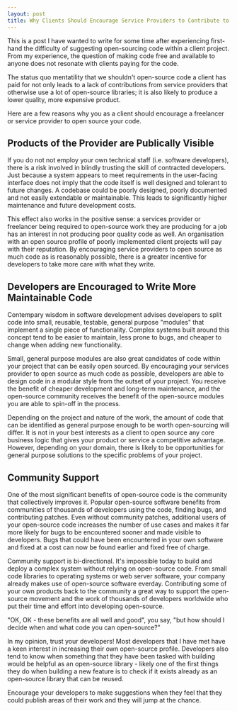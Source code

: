 ```yaml
---
layout: post
title: Why Clients Should Encourage Service Providers to Contribute to Open Source
---
```


This is a post I have wanted to write for some time after experiencing
first-hand the difficulty of suggesting open-sourcing code within a
client project. From my experience, the question of making code free
and available to anyone does not resonate with clients paying for the code.

The status quo mentatility that we shouldn't open-source code a client has
paid for not only leads to a lack of contributions from service providers that otherwise
use a lot of open-source libraries; it is also likely to produce a lower
quality, more expensive product.

Here are a few reasons why you as a client should encourage a freelancer
or service provider to open source your code.

## Products of the Provider are Publically Visible

If you do not not employ your own technical staff (i.e. software developers),
there is a risk involved in blindly trusting the skill of contracted developers.
Just because a system appears to meet requirements in the user-facing interface does not imply that the code
itself is well designed and tolerant to future changes. A codebase could
be poorly designed, poorly documented and not easily extendable or maintainable.
This leads to significantly higher maintenance and future development
costs.

This effect also works in the positive sense: a services provider or
freelancer being required to open-source work they are producing for a
job has an interest in not producing poor quality code as well. An
organisation with an open source profile of poorly implemented client
projects will pay with their reputation. By encouraging service
providers to open source as much code as is reasonably possible, there
is a greater incentive for developers to take more care with what they
write.

## Developers are Encouraged to Write More Maintainable Code

Contempary wisdom in software development advises developers to split code
into small, reusable, testable, general purpose "modules" that implement a
single piece of functionality. Complex systems built around this
concept tend to be easier to maintain, less prone to bugs, and cheaper
to change when adding new functionality.

Small, general purpose modules are also great candidates of code within
your project that can be easily open sourced.  By encouraging your services provider
to open source as much code as possible, developers are able to design
code in a modular style from the outset of your project. You receive the
benefit of cheaper development and long-term maintenance, and the
open-source community receives the benefit of the open-source modules
you are able to spin-off in the process.

Depending on the project and nature of the work, the amount of code that
can be identified as general purpose enough to be worth open-sourcing
will differ. It is not in your best interests as a client to open source
any core business logic that gives your product or service a competitive
advantage. However, depending on your domain, there is likely to be
opportunities for general purpose solutions to the specific problems of
your project.

## Community Support

One of the most significant benefits of open-source code is the
community that collectively improves it. Popular open-source software
benefits from communities of thousands of developers using the code,
finding bugs, and contributing patches. Even without community patches,
additional users of your open-source code increases the number of use
cases and makes it far more likely for bugs to be encountered sooner and
made visible to developers. Bugs that could have been encountered in
your own software and fixed at a cost can now be found earlier and fixed
free of charge.

Community support is bi-directional. It's impossible today to
build and deploy a complex system without relying on open-source code.
From small code libraries to operating systems or web server software,
your company already makes use of open-source software everday.
Contributing some of your own products back to the community a great
way to support the open-source movement and the work of thousands of
developers worldwide who put their time and effort into developing
open-source.

"OK, OK - these benefits are all well and good", you say,
"but how should I decide when and what code you can open-source?"

In my opinion, trust your developers! Most developers that I have met have a keen interest in
increasing their own open-source profile. Developers also tend to know
when something that they have been tasked with building would be helpful
as an open-source library - likely one of the first things they do when
building a new feature is to check if it exists already as an
open-source library that can be reused.

Encourage your developers to make suggestions when they feel that they could publish areas of their
work and they will jump at the chance.






